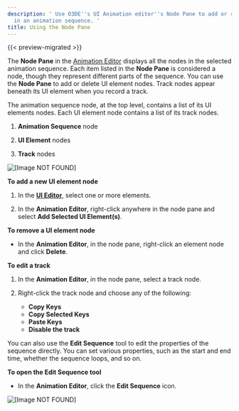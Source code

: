 ```yaml
---
description: ' Use O3DE''s UI Animation editor''s Node Pane to add or remove UI elements
  in an animation sequence. '
title: Using the Node Pane
---
```


{{< preview-migrated >}}

The **Node Pane** in the [Animation Editor](/docs/user-guide/user-interface/animation/_index.md) displays all the nodes in the selected animation sequence. Each item listed in the **Node Pane** is considered a node, though they represent different parts of the sequence. You can use the **Node Pane** to add or delete UI element nodes. Track nodes appear beneath its UI element when you record a track.

The animation sequence node, at the top level, contains a list of its UI elements nodes. Each UI element node contains a list of its track nodes.

1. **Animation Sequence** node

1. **UI Element** nodes

1. **Track** nodes

![\[Image NOT FOUND\]](/images/user-guide/ui-animation-node-pane.png)

**To add a new UI element node**

1. In the [**UI Editor**](/docs/user-guide/interactivity/user-interface/editor/using.md), select one or more elements.

1. In the **Animation Editor**, right\-click anywhere in the node pane and select **Add Selected UI Element(s)**.

**To remove a UI element node**
+ In the **Animation Editor**, in the node pane, right\-click an element node and click **Delete**.

**To edit a track**

1. In the **Animation Editor**, in the node pane, select a track node.

1. Right\-click the track node and choose any of the following:
   + **Copy Keys**
   + **Copy Selected Keys**
   + **Paste Keys**
   + **Disable the track**

You can also use the **Edit Sequence** tool to edit the properties of the sequence directly. You can set various properties, such as the start and end time, whether the sequence loops, and so on.

**To open the Edit Sequence tool**
+ In the **Animation Editor**, click the **Edit Sequence** icon.

![\[Image NOT FOUND\]](/images/user-guide/ui-animation-edit-sequence.png)
